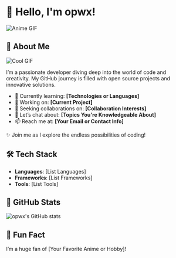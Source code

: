 # 👋 Hello, I'm opwx!

![Anime GIF](https://media.giphy.com/media/xT0xeuOi0pS6T8g0MS/giphy.gif)

## 🚀 About Me
![Cool GIF](https://media.giphy.com/media/3o6Zt2zqYH6fKcQR0I/giphy.gif)

I’m a passionate developer diving deep into the world of code and creativity. My GitHub journey is filled with open source projects and innovative solutions.

- 🌱 Currently learning: **[Technologies or Languages]**
- 🔭 Working on: **[Current Project]**
- 👯 Seeking collaborations on: **[Collaboration Interests]**
- 💬 Let’s chat about: **[Topics You're Knowledgeable About]**
- 📫 Reach me at: **[Your Email or Contact Info]**

✨ Join me as I explore the endless possibilities of coding!


## 🛠️ Tech Stack
- **Languages**: [List Languages]
- **Frameworks**: [List Frameworks]
- **Tools**: [List Tools]

## 🌟 GitHub Stats
![opwx's GitHub stats](https://github-readme-stats.vercel.app/api?username=opwx&show_icons=true&theme=radical)

## 🌈 Fun Fact
I’m a huge fan of [Your Favorite Anime or Hobby]!

